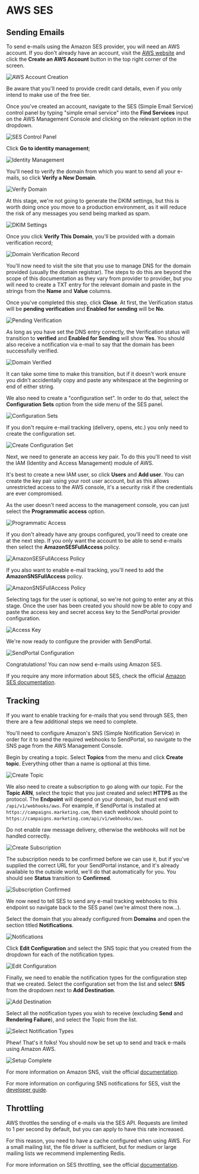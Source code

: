 # AWS SES

## Sending Emails

To send e-mails using the Amazon SES provider, you will need an AWS account. If you don't already have an account, visit the [AWS website](https://aws.amazon.com/) and click the **Create an AWS Account** button in the top right corner of the screen.

![AWS Account Creation](https://sendportal.io/img/docs/providers/aws/aws-1.png)

Be aware that you'll need to provide credit card details, even if you only intend to make use of the free tier.

Once you've created an account, navigate to the SES (Simple Email Service) control panel by typing "simple email service" into the **Find Services** input on the AWS Management Console and clicking on the relevant option in the dropdown.

![SES Control Panel](https://sendportal.io/img/docs/providers/aws/aws-2.png)

Click **Go to identity management**;

![Identity Management](https://sendportal.io/img/docs/providers/aws/aws-3.png)

You'll need to verify the domain from which you want to send all your e-mails, so click **Verify a New Domain**.

![Verify Domain](https://sendportal.io/img/docs/providers/aws/aws-4.png)

At this stage, we're not going to generate the DKIM settings, but this is worth doing once you move to a production environment, as it will reduce the risk of any messages you send being marked as spam.

![DKIM Settings](https://sendportal.io/img/docs/providers/aws/aws-5.png)

Once you click **Verify This Domain**, you'll be provided with a domain verification record;

![Domain Verification Record](https://sendportal.io/img/docs/providers/aws/aws-6.png)

You'll now need to visit the site that you use to manage DNS for the domain provided (usually the domain registrar). The steps to do this are beyond the scope of this documentation as they vary from provider to provider, but you will need to create a TXT entry for the relevant domain and paste in the strings from the **Name** and **Value** columns.

Once you've completed this step, click **Close**. At first, the Verification status will be **pending verification** and **Enabled for sending** will be **No**.

![Pending Verification](https://sendportal.io/img/docs/providers/aws/aws-7.png)

As long as you have set the DNS entry correctly, the Verification status will transition to **verified** and **Enabled for Sending** will show **Yes**. You should also receive a notification via e-mail to say that the domain has been successfully verified.

![Domain Verified](https://sendportal.io/img/docs/providers/aws/aws-8.png)

It can take some time to make this transition, but if it doesn't work ensure you didn't accidentally copy and paste any whitespace at the beginning or end of either string.

We also need to create a "configuration set". In order to do that, select the **Configuration Sets** option from the side menu of the SES panel.

![Configuration Sets](https://sendportal.io/img/docs/providers/aws/aws-9.png)

If you don't require e-mail tracking (delivery, opens, etc.) you only need to create the configuration set.

![Create Configuration Set](https://sendportal.io/img/docs/providers/aws/aws-10.png)

Next, we need to generate an access key pair. To do this you'll need to visit the IAM (Identity and Access Management) module of AWS.

It's best to create a new IAM user, so click **Users** and **Add user**. You can create the key pair using your root user account, but as this allows unrestricted access to the AWS console, it's a security risk if the credentials are ever compromised.

As the user doesn't need access to the management console, you can just select the **Programmatic access** option.

![Programmatic Access](https://sendportal.io/img/docs/providers/aws/aws-12.png)

If you don't already have any groups configured, you'll need to create one at the next step. If you only want the account to be able to send e-mails then select the **AmazonSESFullAccess** policy.

![AmazonSESFullAccess Policy](https://sendportal.io/img/docs/providers/aws/aws-13.png)

If you also want to enable e-mail tracking, you'll need to add the **AmazonSNSFullAccess** policy.

![AmazonSNSFullAccess Policy](https://sendportal.io/img/docs/providers/aws/aws-14.png)

Selecting tags for the user is optional, so we're not going to enter any at this stage. Once the user has been created you should now be able to copy and paste the access key and secret access key to the SendPortal provider configuration.

![Access Key](https://sendportal.io/img/docs/providers/aws/aws-15.png)

We're now ready to configure the provider with SendPortal.

![SendPortal Configuration](https://sendportal.io/img/docs/providers/aws/aws-11.png)

Congratulations! You can now send e-mails using Amazon SES.

If you require any more information about SES, check the official [Amazon SES documentation](https://docs.aws.amazon.com/ses/).

## Tracking

If you want to enable tracking for e-mails that you send through SES, then there are a few additional steps we need to complete.

You'll need to configure Amazon's SNS (Simple Notification Service) in order for it to send the required webhooks to SendPortal, so navigate to the SNS page from the AWS Management Console.

Begin by creating a topic. Select **Topics** from the menu and click **Create topic**. Everything other than a name is optional at this time.

![Create Topic](https://sendportal.io/img/docs/providers/aws/aws-16.png)

We also need to create a subscription to go along with our topic. For the **Topic ARN**, select the topic that you just created and select **HTTPS** as the protocol. The **Endpoint** will depend on your domain, but must end with `/api/v1/webhooks/aws`. For example, if SendPortal is installed at `https://campaigns.marketing.com`, then each webhook should point to `https://campaigns.marketing.com/api/v1/webhooks/aws`.

Do not enable raw message delivery, otherwise the webhooks will not be handled correctly.

![Create Subscription](https://sendportal.io/img/docs/providers/aws/aws-17.png)

The subscription needs to be confirmed before we can use it, but if you've supplied the correct URL for your SendPortal instance, and it's already available to the outside world, we'll do that automatically for you. You should see **Status** transition to **Confirmed**.

![Subscription Confirmed](https://sendportal.io/img/docs/providers/aws/aws-18.png)

We now need to tell SES to send any e-mail tracking webhooks to this endpoint so navigate back to the SES panel (we're almost there now...).

Select the domain that you already configured from **Domains** and open the section titled **Notifications**.

![Notifications](https://sendportal.io/img/docs/providers/aws/aws-19.png)

Click **Edit Configuration** and select the SNS topic that you created from the dropdown for each of the notification types.

![Edit Configuration](https://sendportal.io/img/docs/providers/aws/aws-20.png)

Finally, we need to enable the notification types for the configuration step that we created. Select the configuration set from the list and select **SNS** from the dropdown next to **Add Destination**.

![Add Destination](https://sendportal.io/img/docs/providers/aws/aws-21.png)

Select all the notification types you wish to receive (excluding **Send** and **Rendering Failure**), and select the Topic from the list.

![Select Notification Types](https://sendportal.io/img/docs/providers/aws/aws-22.png)

Phew! That's it folks! You should now be set up to send and track e-mails using Amazon AWS.

![Setup Complete](https://sendportal.io/img/docs/providers/aws/aws-23.png)

For more information on Amazon SNS, visit the official [documentation](https://docs.aws.amazon.com/sns/).

For more information on configuring SNS notifications for SES, visit the [developer guide](https://docs.aws.amazon.com/ses/latest/DeveloperGuide/monitor-sending-using-notifications.html).

## Throttling

AWS throttles the sending of e-mails via the SES API. Requests are limited to 1 per second by default, but you can apply to have this rate increased.

For this reason, you need to have a cache configured when using AWS. For a small mailing list, the file driver is sufficient, but for medium or large mailing lists we recommend implementing Redis.

For more information on SES throttling, see the official [documentation](https://docs.aws.amazon.com/ses/latest/DeveloperGuide/manage-sending-quotas.html).